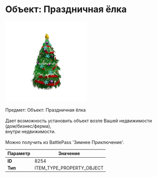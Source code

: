 # Объект: Праздничная ёлка

![Item Image](../img/8254.webp?raw=true)

Предмет: Объект: Праздничная ёлка<br><br>Дает возможность установить объект возле Вашей недвижимости (дом/бизнес/ферма),<br>внутри недвижимости.<br><br>Можно получить из BattlePass 'Зимнее Приключение'.


| Параметр | Значение |
|----------|----------|
| **ID** | 8254 |
| **Тип** | ITEM_TYPE_PROPERTY_OBJECT |

